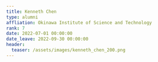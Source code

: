 ```yaml
---
title: Kenneth Chen
type: alumni
affliation: Okinawa Institute of Science and Technology
rank: 7
date: 2022-07-01 00:00:00
date_leave: 2022-09-30 00:00:00
header:
  teaser: /assets/images/kenneth_chen_200.png
---
```

